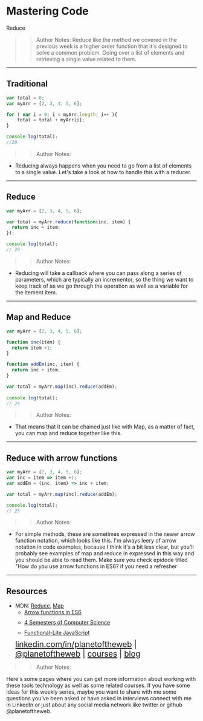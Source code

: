 <!-- .slide: data-state="title" -->

# Mastering Code
Reduce

> >Author Notes:
Reduce like the method we covered in the previous week is a higher order function that it's designed to solve a common problem. Going over a list of elements and retrieving a single value related to them.

---

## Traditional

```javascript
var total = 0;
var myArr = [2, 3, 4, 5, 6];

for ( var i = 0; i < myArr.length; i++ ){
    total = total + myArr[i];
}

console.log(total);
//20
```

> > Author Notes:

- Reducing always happens when you need to go from a list of elements to a single value. Let's take a look at how to handle this with a reducer.


---

## Reduce

```javascript
var myArr = [2, 3, 4, 5, 6];

var total = myArr.reduce(function(inc, item) {
  return inc + item; 
});

console.log(total);
// 20
```

> > Author Notes:

- Reducing will take a callback where you can pass along a series of parameters, which are typically an incrementor, so the thing we want to keep track of as we go through the operation as well as a variable for the itement item. 


---
## Map and Reduce

```javascript
var myArr = [2, 3, 4, 5, 6];

function inc(item) {
  return item +1;
}

function addEm(inc, item) {
  return inc + item;
}

var total = myArr.map(inc).reduce(addEm);
 
console.log(total);
// 25
```

> > Author Notes:

- That means that it can be chained just like with Map, as a matter of fact, you can map and reduce together like this.

---
## Reduce with arrow functions

```javascript
var myArr = [2, 3, 4, 5, 6];
var inc = item => item +1;
var addEm = (inc, item) => inc + item;

var total = myArr.map(inc).reduce(addEm); 

console.log(total);
// 25
```

> > Author Notes:

- For simple methods, these are sometimes expressed in the newer arrow function notation, which looks like this. I'm always leery of arrow notation in code examples, because I think it's a bit less clear, but you'll probably see examples of map and reduce in expressed in this way and you should be able to read them. Make sure you check epidode titled "How do you use arrow functions in ES6? if you need a refresher

---
## Resources
<ul>
  <li>MDN: <a href="https://developer.mozilla.org/en-US/docs/Web/JavaScript/Reference/Global_Objects/Array/Reduce">Reduce</a>, <a href="https://developer.mozilla.org/en-US/docs/Web/JavaScript/Reference/Global_Objects/Array/map">Map</a></li>
  <li style="list-style: none;">
    <ul>
      <li style="margin-bottom: 10px"><a href="https://www.linkedin.com/learning/mastering-web-developer-interview-code/how-do-you-use-arrow-functions-in-es6?trk=insiders_6787408_learning">Arrow functions in ES6</a></li>
      <li style="margin-bottom: 10px"><a href="https://www.linkedin.com/learning/four-semesters-of-computer-science-in-5-hours?trk=insiders_6787408_learning">4 Semesters of Computer Science</a></li>
      <li style="margin-bottom: 10px"><a href="https://www.linkedin.com/learning/functional-lite-javascript?trk=insiders_6787408_learning">Functional-Lite JavaScript</a></li>
    </ul>
  </li>
  <li style="list-style: none; font-size: 1.3rem;"><a href="hhttps://www.linkedin.com/in/planetoftheweb">linkedin.com/in/planetoftheweb</a> | <a href="https://www.twitter.com/planetoftheweb">@planetoftheweb</a> | <a href="https://www.linkedin.com/learning/instructors/ray-villalobos?trk=insiders_6787408_learning">courses</a> | <a href="https://raybo.org">blog</a></li>
</ul>

> > Author Notes:

Here's some pages where you can get more information about working with these tools technology as well as some related courses. If you have some ideas for this weekly series, maybe you want to share with me some questions you've been asked or have asked in interviews connect with me in LinkedIn or just about any social media network like twitter or github @planetoftheweb.
